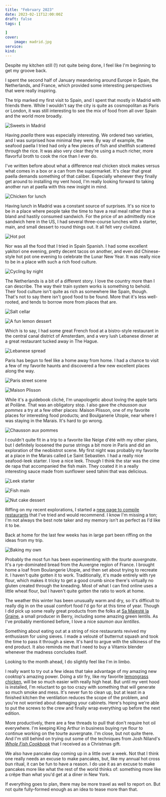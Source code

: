 ```yaml
---
title: "February 2023"
date: 2023-02-11T12:00:00Z
draft: false
tags: [
    
]
cover:
    image: madrid.jpg
service: 
kind: 
---
```


Despite my kitchen still (!) not quite being done, I feel like I'm beginning to get my groove back.

I spent the second half of January meandering around Europe in Spain, the Netherlands, and France, which provided some interesting perspectives that were really inspiring.

The trip marked my first visit to Spain, and I spent that mostly in Madrid with friends there. While I wouldn't say the city is quite as cosmopolitan as Paris or London, it was still interesting to see the mix of food from all over Spain and the world more broadly.

![Sweets in Madrid](madrid-sweets.jpg)

Having _paella_ there was especially interesting. We ordered two varieties, and I was surprised how minimal they were. By way of example, the seafood paella I tried had only a few pieces of fish and shellfish scattered through the rice. It was also very clear they're using a much richer, more flavorful broth to cook the rice than I ever do.

I've written before about what a difference real chicken stock makes versus what comes in a box or a can from the supermarket. It's clear that great paella demands something of that caliber. Especially whenever they finally get around to installing my vent hood, I'm really looking forward to taking another run at paella with this new insight in mind.

![Chicken for lunch](chicken.jpg)

Having lunch in Madrid was a constant source of surprises. It's so nice to be in a place where people take the time to have a real meal rather than a bland and hastily consumed sandwich. For the price of an admittedly nice sandwich here in the US, I had several three-course lunches with a starter, main, and small dessert to round things out. It all felt very civilized.

![Hot pot](hotpot.jpg)

Nor was all the food that I tried in Spain Spanish. I had some excellent yakitori one evening, pretty decent tacos on another, and even did Chinese-style hot pot one evening to celebrate the Lunar New Year. It was really nice to be in a place with such a rich food culture.

![Cycling by night](amsterdam.jpg)

The Netherlands is a bit of a different story. I love the country more than I can describe. The way their train system works is something to behold. Their food culture isn't quite as rich as somewhere like Spain, though. That's not to say there isn't good food to be found. More that it's less well-rooted, and tends to borrow more from places that are.

![Salt cellar](salt.jpg)

![A fun lemon dessert](lemon.jpg)

Which is to say, I had some great French food at a bistro-style restaurant in the central canal district of Amsterdam, and a very lush Lebanese dinner at a great restaurant tucked away in The Hague.

![Lebanese spread](lebanese.jpg)

Paris has begun to feel like a home away from home. I had a chance to visit a few of my favorite haunts and discovered a few new excellent places along the way.

![Paris street scene](paris.jpg)

![Maison Plisson](plisson.jpg)

While it's a guidebook cliché, I'm unapologetic about loving the apple tarts at Poilâne. That was an obligatory stop. I also gave the _chausson aux pommes_ a try at a few other places: Maison Plisson, one of my favorite places for interesting food products; and Boulganerie Utopie, near where I was staying in the Marais. It's hard to go wrong.

![Chausson aux pommes](chausson.jpg)

I couldn't quite fit in a trip to a favorite like Neige d'été with my other plans, but I definitely loosened the purse strings a bit more in Paris and did an exploration of the neobistrot scene. My first night was probably my favorite at a place in the Marais called Le Saint Sebastien. I had a really nice seafood-leek starter. I love a nice leek. Though I think the star was the cime de rapa that accompanied the fish main. They coated it in a really interesting sauce made from sunflower seed tahini that was delicious.

![Leek starter](leek.jpg)

![Fish main](fish.jpg)

![Nut cake dessert](cake.jpg)

Riffing on my recent explorations, I started a [new page to compile restaurants](/out-and-about) that I've tried and would recommend. I know I'm missing a ton; I'm not always the best note taker and my memory isn't as perfect as I'd like it to be.

Back at home for the last few weeks has in large part been riffing on the ideas from my trip.

![Baking my own](tourte-trying.jpg)

Probably the most fun has been experimenting with the _tourte auvergnate_. It's a rye-dominated bread from the Auvergne region of France. I brought home a loaf from Boulangerie Utopie, and then set about trying to recreate it. I haven't quite gotten it to work. Traditionally, it's made entirely with rye flour, which makes it tricky to get a good crumb since there's virtually no gluten created through the kneading. Most of what I can find online uses a little wheat flour, but I haven't quite gotten the ratio to work at home.

The weather this winter has been unusually warm and dry, so it's difficult to really dig in on the usual comfort food I'd go for at this time of year. Though I did pick up some really great products from the folks at [Sa Majesté la Graine](http://samajestelagraine.com), a small producer in Berry, including some amazing green lentils. As I've probably mentioned before, I love a nice _saumon aux lentilles_.

Something about eating out at a string of nice restaurants revived my enthusiasm for using sieves. I made a velouté of butternut squash and took the time to pass it through a sieve. It's hard to argue with the silkiness of the end product. It also reminds me that I need to buy a Vitamix blender whenever the madness concludes itself.

Looking to the month ahead, I do slightly feel like I'm in limbo.

I really want to try out a few ideas that take advantage of my amazing new cooktop's amazing power. Doing a stir fry, like my favorite [lemongrass chicken](/recipes/lemongrass-chicken), will be so much easier with really high heat. But until my vent hood is installed, I'm reluctant to go too crazy with something that will generate so much smoke and mess. It's never fun to clean up, but at least in a finished kitchen the ventilation reduces the scope of the problem, and you're not worried about damaging your cabinets. Here's hoping we're able to put the screws to the crew and finally wrap everything up before the next edition.

More productively, there are a few threads to pull that don't require hot oil everywhere. I'm keeping King Arthur in business buying rye flour to continue working on the tourte auvergnate. I'm close, but not quite there. And I'm still behind on trying out some of the techniques from Josh Niland's [_Whole Fish Cookbook_](https://www.thecookingworld.com/reviews/the-whole-fish-cookbook-review) that I received as a Christmas gift.

We also have pancake day coming up in a little over a week. Not that I think one really needs an excuse to make pancakes, but, like my annual hot cross bun ritual, it can be fun to have a reason. I do use it as an excuse to make pancakes more like what the rest of the world thinks of: something more like a crêpe than what you'd get at a diner in New York.

If everything goes to plan, there may be more travel as well to report on. But not quite fully-formed enough as an idea to tease more than that.